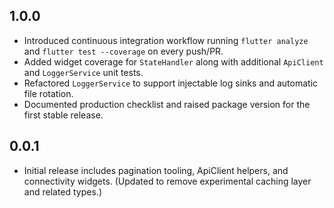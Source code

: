 ## 1.0.0

* Introduced continuous integration workflow running `flutter analyze` and `flutter test --coverage` on every push/PR.
* Added widget coverage for `StateHandler` along with additional `ApiClient` and `LoggerService` unit tests.
* Refactored `LoggerService` to support injectable log sinks and automatic file rotation.
* Documented production checklist and raised package version for the first stable release.

## 0.0.1

* Initial release includes pagination tooling, ApiClient helpers, and connectivity widgets. (Updated to remove experimental caching layer and related types.)
